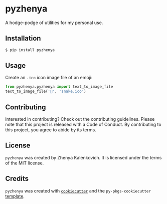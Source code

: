 # pyzhenya

A hodge-podge of utilities for my personal use.

## Installation

```bash
$ pip install pyzhenya
```

## Usage

Create an `.ico` icon image file of an emoji:

```python
from pyzhenya.pyzhenya import text_to_image_file
text_to_image_file('🐍', 'snake.ico')
```

## Contributing

Interested in contributing? Check out the contributing guidelines. Please note that this project is released with a Code of Conduct. By contributing to this project, you agree to abide by its terms.

## License

`pyzhenya` was created by Zhenya Kalenkovich. It is licensed under the terms of the MIT license.

## Credits

`pyzhenya` was created with [`cookiecutter`](https://cookiecutter.readthedocs.io/en/latest/) and the `py-pkgs-cookiecutter` [template](https://github.com/py-pkgs/py-pkgs-cookiecutter).
